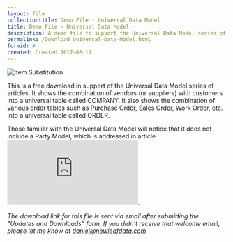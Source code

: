 ```yaml
---
layout: file
collectiontitle: Demo File - Universal Data Model
title: Demo File - Universal Data Model
description: A demo file to support the Universal Data Model series of articles.
permalink: /Download_Universal-Data-Model.html
formid: #
created: Created 2017–08-11
---
```


![Item Substitution](http://newleafdata.com/images/FMIR_UDM_Demo.png)

This is a free download in support of the Universal Data Model series of articles.  It shows the combination of vendors (or suppliers) with customers into a universal table called COMPANY.  It also shows the combination of various order tables such as Purchase Order, Sales Order, Work Order, etc. into a universal table called ORDER.

Those familiar with the Universal Data Model will notice that it does not include a Party Model, which is addressed in article  ![Universal Data Model - Company](http://filemakerinventoryresources.com/Universal-Data-Model-Company.html).

*The download link for this file is sent via email after submitting the "Updates and Downloads" form.  If you didn't receive that welcome email, please let me know at daniel@newleafdata.com*
